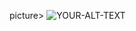 picture>
 <source media="(prefers-color-scheme: dark)" srcset=https://i.pinimg.com/564x/b5/86/f7/b586f72dbeccc595242f7fba4ddaf058.jpg>
 <source media="(prefers-color-scheme: light)" srcset="YOUR-LIGHTMODE-IMAGE">
 <img alt="YOUR-ALT-TEXT" src="YOUR-DEFAULT-IMAGE">
</picture>
